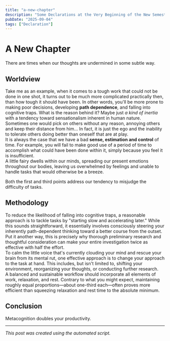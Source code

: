 ```yaml
---
title: "a-new-chapter"
description: "Some Declarations at the Very Beginning of the New Semester"
pubDate: "2025-09-04"
tags: ["Declaration"]
---
```


# A New Chapter

There are times when our thoughts are undermined in some subtle way.

## Worldview

Take me as an example, when it comes to a tough work that could not be done in one shot, it turns out to be much more complicated practically then, than how tough it should have been. In other words, you'll be more prone to making poor decisions, developing **path dependence**, and falling into cognitive traps. What is the reason behind it? Maybe just *a kind of inertia* with a tendency toward sensationalism inherent in human nature.  
Sometimes one would pick on others without any reason, annoying others and keep their distance from him… In fact, it is just the ego and the inability to tolerate others doing better than oneself that are at play.  
It is always the case that we have a bad **sense, estimation and control** of time. For example, you will fail to make good use of a period of time to accomplish what could have been done within it, simply because you feel it is insufficient.  
A little fairy dwells within our minds, spreading our present emotions throughout our bodies, leaving us overwhelmed by feelings and unable to handle tasks that would otherwise be a breeze.

Both the first and third points address our tendency to misjudge the difficulty of tasks.




## Methodology

To reduce the likelihood of falling into cognitive traps, a reasonable approach is to tackle tasks by "starting slow and accelerating later." While this sounds straightforward, it essentially involves consciously steering your inherently path-dependent thinking toward a better course from the outset. Put it another way, this is precisely why thorough preliminary research and thoughtful consideration can make your entire investigation twice as effective with half the effort.  
To calm the little voice that's currently clouding your mind and rescue your brain from its mental rut, one effective approach is to change your approach to the task at hand. This includes, but isn't limited to, shifting your environment, reorganizing your thoughts, or conducting further research.  
A balanced and sustainable workflow should incorporate all elements of work, relaxation, and rest. Contrary to what you might expect, maintaining roughly equal proportions—about one-third each—often proves more efficient than squeezing relaxation and rest time to the absolute minimum.  

## Conclusion

Metacognition doubles your productivity.

---

*This post was created using the automated script.*
